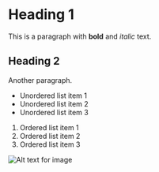 # Heading 1

This is a paragraph with **bold** and *italic* text.

## Heading 2

Another paragraph.

- Unordered list item 1
- Unordered list item 2
- Unordered list item 3

1. Ordered list item 1
2. Ordered list item 2
3. Ordered list item 3

![Alt text for image](https://a.storyblok.com/f/279818/710x528/c53330ed26/tresjs-doge.jpg "Image Title")
